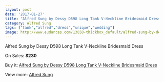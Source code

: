 ```yaml
---
layout: post
date: '2017-01-27'
title: "Alfred Sung by Dessy D598 Long Tank V-Neckline Bridesmaid Dress"
category: Alfred Sung
tags: ["tank","alfred","dress","unique","wedding"]
image: http://www.eudances.com/13650-thickbox_default/alfred-sung-by-dessy-d598-long-tank-v-neckline-bridesmaid-dress.jpg
---
```

Alfred Sung by Dessy D598 Long Tank V-Neckline Bridesmaid Dress

On Sales: **$230**
<a href="https://www.eudances.com/en/alfred-sung/4112-alfred-sung-by-dessy-d598-long-tank-v-neckline-bridesmaid-dress.html"><amp-img layout="responsive" width="600" height="600" src="//www.eudances.com/13650-thickbox_default/alfred-sung-by-dessy-d598-long-tank-v-neckline-bridesmaid-dress.jpg" alt="Alfred Sung by Dessy D598 Long Tank V-Neckline Bridesmaid Dress 0" /></a>
<a href="https://www.eudances.com/en/alfred-sung/4112-alfred-sung-by-dessy-d598-long-tank-v-neckline-bridesmaid-dress.html"><amp-img layout="responsive" width="600" height="600" src="//www.eudances.com/13653-thickbox_default/alfred-sung-by-dessy-d598-long-tank-v-neckline-bridesmaid-dress.jpg" alt="Alfred Sung by Dessy D598 Long Tank V-Neckline Bridesmaid Dress 1" /></a>
<a href="https://www.eudances.com/en/alfred-sung/4112-alfred-sung-by-dessy-d598-long-tank-v-neckline-bridesmaid-dress.html"><amp-img layout="responsive" width="600" height="600" src="//www.eudances.com/13652-thickbox_default/alfred-sung-by-dessy-d598-long-tank-v-neckline-bridesmaid-dress.jpg" alt="Alfred Sung by Dessy D598 Long Tank V-Neckline Bridesmaid Dress 2" /></a>
<a href="https://www.eudances.com/en/alfred-sung/4112-alfred-sung-by-dessy-d598-long-tank-v-neckline-bridesmaid-dress.html"><amp-img layout="responsive" width="600" height="600" src="//www.eudances.com/13651-thickbox_default/alfred-sung-by-dessy-d598-long-tank-v-neckline-bridesmaid-dress.jpg" alt="Alfred Sung by Dessy D598 Long Tank V-Neckline Bridesmaid Dress 3" /></a>

Buy it: [Alfred Sung by Dessy D598 Long Tank V-Neckline Bridesmaid Dress](https://www.eudances.com/en/alfred-sung/4112-alfred-sung-by-dessy-d598-long-tank-v-neckline-bridesmaid-dress.html "Alfred Sung by Dessy D598 Long Tank V-Neckline Bridesmaid Dress")

View more: [Alfred Sung](https://www.eudances.com/en/52-alfred-sung "Alfred Sung")
